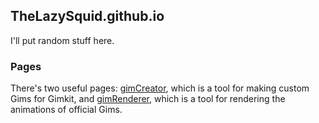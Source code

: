 ## TheLazySquid.github.io

I'll put random stuff here.

### Pages

There's two useful pages: [gimCreator](https://thelazysquid.github.io/gimCreator), which is a tool for making custom Gims for Gimkit, and [gimRenderer](https://thelazysquid.github.io/gimRenderer), which is a tool for rendering the animations of official Gims.